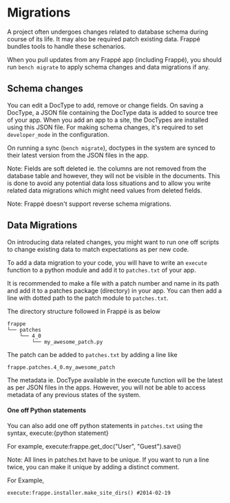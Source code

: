 # Migrations

A project often undergoes changes related to database schema during course of
its life. It may also be required patch existing data. Frappé bundles tools to
handle these schenarios.

When you pull updates from any Frappé app (including Frappé), you should run
`bench migrate` to apply schema changes and data migrations if any.

## Schema changes

You can edit a DocType to add, remove or change fields. On saving a DocType,
a JSON file containing the DocType data is added to source tree of your app.
When you add an app to a site, the DocTypes are installed using this JSON file.
For making schema changes, it's required to set `developer_mode` in the
configuration.

On running a sync (`bench migrate`), doctypes in the system are synced to
their latest version from the JSON files in the app.

Note: Fields are soft deleted ie. the columns are not removed from the database
table and however, they will not be visible in the documents. This is done to
avoid any potential data loss situations and to allow you write related data
migrations which might need values from deleted fields.

Note: Frappé doesn't support reverse schema migrations.

## Data Migrations

On introducing data related changes, you might want to run one off scripts to
change existing data to match expectations as per new code.

To add a data migration to your code, you will have to write an `execute`
function to a python module and add it to  `patches.txt` of your app.

It is recommended to make a file with a patch number and name in its path and
add it to a patches package (directory) in your app. You can then add a line
with dotted path to the patch module to `patches.txt`.

The directory structure followed in Frappé is as below


	frappe
	└── patches
		└── 4_0
			└── my_awesome_patch.py

The patch can be added to `patches.txt` by adding a line like

	frappe.patches.4_0.my_awesome_patch

The metadata ie. DocType available in the execute function will be the latest as
per JSON files in the apps. However, you will not be able to access metadata of
any previous states of the system.

#### One off Python statements

You can also add one off python statements in `patches.txt` using the syntax,
	execute:{python statement}

For example,
	execute:frappe.get_doc("User", "Guest").save()

Note: All lines in patches.txt have to be unique. If you want to run a line
twice, you can make it unique by adding a distinct comment.

For Example,

	execute:frappe.installer.make_site_dirs() #2014-02-19
